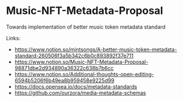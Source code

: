 # Music-NFT-Metadata-Proposal
Towards implementation of better music token metadata standard

Links:
- https://www.notion.so/mintsongs/A-better-music-token-metadata-standard-260506f3a5b342c6b0c893892f37e711
- https://www.notion.so/Music-NFT-Metadata-Proposal-98871dbe2d934890a36322c638b7b6cc
- https://www.notion.so/Additional-thoughts-open-editing-6594b5206f6b49ea8b959458e9225d99
- https://docs.opensea.io/docs/metadata-standards
- https://github.com/ourzora/media-metadata-schemas


